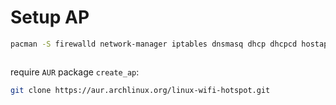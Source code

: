 # Setup AP

```bash
pacman -S firewalld network-manager iptables dnsmasq dhcp dhcpcd hostapd
```

```sh

```

require `AUR` package `create_ap`:

```sh
git clone https://aur.archlinux.org/linux-wifi-hotspot.git
```
